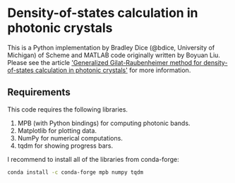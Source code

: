 # Density-of-states calculation in photonic crystals

This is a Python implementation by Bradley Dice (@bdice, University of Michigan) of Scheme and MATLAB code originally written by Boyuan Liu.
Please see the article ['Generalized Gilat-Raubenheimer method for density-of-states calculation in photonic crystals'](https://doi.org/10.1088/2040-8986/aaae52) for more information.

## Requirements

This code requires the following libraries.

1. MPB (with Python bindings) for computing photonic bands.
2. Matplotlib for plotting data.
3. NumPy for numerical computations.
4. tqdm for showing progress bars.

I recommend to install all of the libraries from conda-forge:
```bash
conda install -c conda-forge mpb numpy tqdm
```
